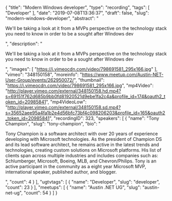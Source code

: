 {
  "title": "Modern Windows developer",
  "type": "recording",
  "tags": [
    "Developer"
  ],
  "date": "2019-07-08T13:36:37",
  "draft": false,
  "slug": "modern-windows-developer",
  "abstract": "<p>We'll be taking a look at it from a MVPs perspective on the technology stack you need to know in order to be a sought after Windows dev</p>",
  "description": "<p>We'll be taking a look at it from a MVPs perspective on the technology stack you need to know in order to be a sought after Windows dev</p>",
  "images": [
    "https://i.vimeocdn.com/video/798691581_295x166.jpg"
  ],
  "vimeo": "348150158",
  "moreinfo": "https://www.meetup.com/Austin-NET-User-Group/events/262950072/",
  "thumbnail": "https://i.vimeocdn.com/video/798691581_295x166.jpg",
  "mp4Video": "http://player.vimeo.com/external/348150158.hd.mp4?s=69151f762d685b9bb0fd81920521d9ebe1fa2c4a&profile_id=174&oauth2_token_id=20985841",
  "mp4VideoLow": "http://player.vimeo.com/external/348150158.sd.mp4?s=35652aee95a4fa1b2e4d56bfc73bf4c098206203&profile_id=165&oauth2_token_id=20985841",
  "recordingID": 323,
  "speakers": [
    {
      "name": "Tony Champion",
      "slug": "tony-champion",
      "bio": "<p>Tony Champion is a software architect with over 20 years of experience developing with Microsoft technologies. As the president of Champion DS and its lead software architect, he remains active in the latest trends and technologies, creating custom solutions on Microsoft platforms. His list of clients span across multiple industries and includes companies such as: Schlumberger, Microsoft, Boeing, MLB, and Chevron/Philips. Tony is an active participant in the community as a eight year Microsoft MVP, international speaker, published author, and blogger.</p>",
      "count": 4
    }
  ],
  "ugtvtags": [
    {
      "name": "Developer",
      "slug": "developer",
      "count": 23
    }
  ],
  "meetups": [
    {
      "name": "Austin .NET UG",
      "slug": "austin-net-ug",
      "count": 54
    }
  ]
}